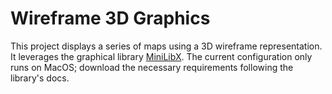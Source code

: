 # Wireframe 3D Graphics
This project displays a series of maps using a 3D wireframe representation. It leverages the graphical library [MiniLibX](https://github.com/42Paris/minilibx-linux).
The current configuration only runs on MacOS; download the necessary requirements following the library's docs.
